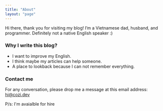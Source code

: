 ```yaml
---
title: "About"
layout: "page"
---
```

Hi there, thank you for visiting my blog! I’m a Vietnamese dad, husband, and programmer. Definitely not a native English speaker :)

### Why I write this blog?

* I want to improve my English.
* I think maybe my articles can help someone.
* A place to lookback because I can not remember everything.

### Contact me

For any conversation, please drop me a message at this email address: <a href="mailto:hi@cozi.dev">hi@cozi.dev</a>

P/s: I'm avaialble for hire